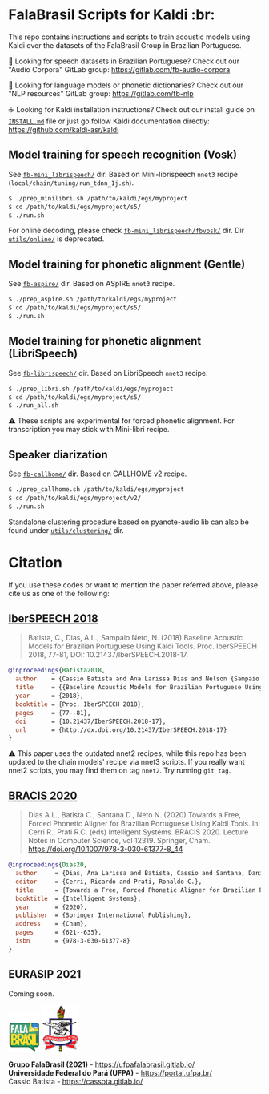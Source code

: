 # FalaBrasil Scripts for Kaldi :br:

This repo contains instructions and scripts to train acoustic models using
Kaldi over the datasets of the FalaBrasil Group in Brazilian Portuguese.

:fox_face: Looking for speech datasets in Brazilian Portuguese? Check out our
"Audio Corpora" GitLab group: https://gitlab.com/fb-audio-corpora

:fox_face: Looking for language models or phonetic dictionaries? Check out our
"NLP resources" GitLab group: https://gitlab.com/fb-nlp

:coffee: Looking for Kaldi installation instructions? Check out our install
guide on [`INSTALL.md`](INSTALL.md) file or just go follow Kaldi documentation 
directly: https://github.com/kaldi-asr/kaldi


## Model training for speech recognition (Vosk)

See [`fb-mini_librispeech/`](./fb-mini_librispeech) dir.
Based on Mini-librispeech `nnet3` recipe (`local/chain/tuning/run_tdnn_1j.sh`).

```bash
$ ./prep_minilibri.sh /path/to/kaldi/egs/myproject
$ cd /path/to/kaldi/egs/myproject/s5/
$ ./run.sh
```

For online decoding, please check
[`fb-mini_librispeech/fbvosk/`](./fb-mini_librispeech/fbvosk) dir.
Dir [`utils/online/`](./utils/online) is deprecated.

## Model training for phonetic alignment (Gentle)

See [`fb-aspire/`](./fb-aspire) dir.
Based on ASpIRE `nnet3` recipe.

```bash
$ ./prep_aspire.sh /path/to/kaldi/egs/myproject
$ cd /path/to/kaldi/egs/myproject/s5/
$ ./run.sh
```

## Model training for phonetic alignment (LibriSpeech)

See [`fb-librispeech/`](./fb-librispeech) dir.
Based on LibriSpeech `nnet3` recipe.

```bash
$ ./prep_libri.sh /path/to/kaldi/egs/myproject
$ cd /path/to/kaldi/egs/myproject/s5/
$ ./run_all.sh
```

:warning: These scripts are experimental for forced phonetic alignment. For
transcription you may stick with Mini-libri recipe.

## Speaker diarization

See [`fb-callhome/`](./fb-callhome) dir.
Based on CALLHOME v2 recipe.

```bash
$ ./prep_callhome.sh /path/to/kaldi/egs/myproject
$ cd /path/to/kaldi/egs/myproject/v2/
$ ./run.sh
```

Standalone clustering procedure based on pyanote-audio lib can also be found
under [`utils/clustering/`](utils/clustering) dir.


# Citation

If you use these codes or want to mention the paper referred above, please cite 
us as one of the following: 

## [IberSPEECH 2018](https://www.isca-speech.org/archive/iberspeech_2018/batista18_iberspeech.html)

> Batista, C., Dias, A.L., Sampaio Neto, N. (2018) Baseline Acoustic Models for
> Brazilian Portuguese Using Kaldi Tools. Proc. IberSPEECH 2018, 77-81, DOI:
> 10.21437/IberSPEECH.2018-17.

```bibtex
@inproceedings{Batista2018,
  author    = {Cassio Batista and Ana Larissa Dias and Nelson {Sampaio Neto}},
  title     = {{Baseline Acoustic Models for Brazilian Portuguese Using Kaldi Tools}},
  year      = {2018},
  booktitle = {Proc. IberSPEECH 2018},
  pages     = {77--81},
  doi       = {10.21437/IberSPEECH.2018-17},
  url       = {http://dx.doi.org/10.21437/IberSPEECH.2018-17}
}
```

:warning: This paper uses the outdated nnet2 recipes, while this repo has been
updated to the chain models' recipe via nnet3 scripts. If you really want nnet2
scripts, you may find them on tag `nnet2`. Try running `git tag`.

## [BRACIS 2020](https://link.springer.com/chapter/10.1007/978-3-030-61377-8_44)

> Dias A.L., Batista C., Santana D., Neto N. (2020)
> Towards a Free, Forced Phonetic Aligner for Brazilian Portuguese Using Kaldi Tools.
> In: Cerri R., Prati R.C. (eds) Intelligent Systems. BRACIS 2020. 
> Lecture Notes in Computer Science, vol 12319. Springer, Cham.
> https://doi.org/10.1007/978-3-030-61377-8_44

```bibtex
@inproceedings{Dias20,
  author     = {Dias, Ana Larissa and Batista, Cassio and Santana, Daniel and Neto, Nelson},
  editor     = {Cerri, Ricardo and Prati, Ronaldo C.},
  title      = {Towards a Free, Forced Phonetic Aligner for Brazilian Portuguese Using Kaldi Tools},
  booktitle  = {Intelligent Systems},
  year       = {2020},
  publisher  = {Springer International Publishing},
  address    = {Cham},
  pages      = {621--635},
  isbn       = {978-3-030-61377-8}
}
```

## EURASIP 2021

Coming soon.


[![FalaBrasil](doc/logo_fb_github_footer.png)](https://ufpafalabrasil.gitlab.io/ "Visite o site do Grupo FalaBrasil") [![UFPA](doc/logo_ufpa_github_footer.png)](https://portal.ufpa.br/ "Visite o site da UFPA")

__Grupo FalaBrasil (2021)__ - https://ufpafalabrasil.gitlab.io/      
__Universidade Federal do Pará (UFPA)__ - https://portal.ufpa.br/     
Cassio Batista - https://cassota.gitlab.io/    
